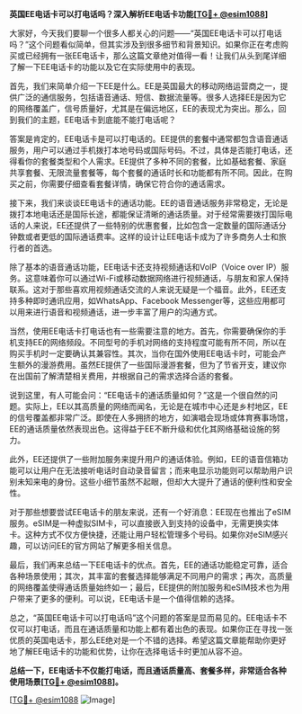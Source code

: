 **英国EE电话卡可以打电话吗？深入解析EE电话卡功能[[TG💪+ @esim1088](https://t.me/s/esim1088)]**

大家好，今天我们要聊一个很多人都关心的问题——“英国EE电话卡可以打电话吗？”这个问题看似简单，但其实涉及到很多细节和背景知识。如果你正在考虑购买或已经拥有一张EE电话卡，那么这篇文章绝对值得一看！让我们从头到尾详细了解一下EE电话卡的功能以及它在实际使用中的表现。

首先，我们来简单介绍一下EE是什么。EE是英国最大的移动网络运营商之一，提供广泛的通信服务，包括语音通话、短信、数据流量等。很多人选择EE是因为它的网络覆盖广，信号质量好，尤其是在偏远地区，EE的表现尤为突出。那么，回到我们的主题，EE电话卡到底能不能打电话呢？

答案是肯定的，EE电话卡是可以打电话的。EE提供的套餐中通常都包含语音通话服务，用户可以通过手机拨打本地号码或国际号码。不过，具体是否能打电话，还得看你的套餐类型和个人需求。EE提供了多种不同的套餐，比如基础套餐、家庭共享套餐、无限流量套餐等，每个套餐的通话时长和功能都有所不同。因此，在购买之前，你需要仔细查看套餐详情，确保它符合你的通话需求。

接下来，我们来谈谈EE电话卡的通话功能。EE的语音通话服务非常稳定，无论是拨打本地电话还是国际长途，都能保证清晰的通话质量。对于经常需要拨打国际电话的人来说，EE还提供了一些特别的优惠套餐，比如包含一定数量的国际通话分钟数或者更低的国际通话费率。这样的设计让EE电话卡成为了许多商务人士和旅行者的首选。

除了基本的语音通话功能，EE电话卡还支持视频通话和VoIP（Voice over IP）服务。这意味着你可以通过Wi-Fi或移动数据网络进行视频通话，与朋友和家人保持联系。这对于那些喜欢用视频通话交流的人来说无疑是一个福音。此外，EE还支持多种即时通讯应用，如WhatsApp、Facebook Messenger等，这些应用都可以用来进行语音和视频通话，进一步丰富了用户的沟通方式。

当然，使用EE电话卡打电话也有一些需要注意的地方。首先，你需要确保你的手机支持EE的网络频段。不同型号的手机对网络的支持程度可能有所不同，所以在购买手机时一定要确认其兼容性。其次，当你在国外使用EE电话卡时，可能会产生额外的漫游费用。虽然EE提供了一些国际漫游套餐，但为了节省开支，建议你在出国前了解清楚相关费用，并根据自己的需求选择合适的套餐。

说到这里，有人可能会问：“EE电话卡的通话质量如何？”这是一个很自然的问题。实际上，EE以其高质量的网络而闻名，无论是在城市中心还是乡村地区，EE的信号覆盖都非常广泛。即使在人多拥挤的地方，如演唱会现场或体育赛事场馆，EE的通话质量依然表现出色。这得益于EE不断升级和优化其网络基础设施的努力。

此外，EE还提供了一些附加服务来提升用户的通话体验。例如，EE的语音信箱功能可以让用户在无法接听电话时自动录音留言；而来电显示功能则可以帮助用户识别未知来电的身份。这些小细节虽然不起眼，但却大大提升了通话的便利性和安全性。

对于那些想要尝试EE电话卡的朋友来说，还有一个好消息：EE现在也推出了eSIM服务。eSIM是一种虚拟SIM卡，可以直接嵌入到支持的设备中，无需更换实体卡。这种方式不仅方便快捷，还能让用户轻松管理多个号码。如果你对eSIM感兴趣，可以访问EE的官方网站了解更多相关信息。

最后，我们再来总结一下EE电话卡的优点。首先，EE的通话功能稳定可靠，适合各种场景使用；其次，其丰富的套餐选择能够满足不同用户的需求；再次，高质量的网络覆盖使得通话质量始终如一；最后，EE提供的附加服务和eSIM技术也为用户带来了更多的便利。可以说，EE电话卡是一个值得信赖的选择。

总之，“英国EE电话卡可以打电话吗”这个问题的答案是显而易见的。EE电话卡不仅可以打电话，而且在通话质量和功能上都有着出色的表现。如果你正在寻找一张优质的英国电话卡，那么EE绝对是一个不错的选择。希望这篇文章能帮助你更好地了解EE电话卡的功能和优势，让你在选择电话卡时更加从容不迫。

**总结一下，EE电话卡不仅能打电话，而且通话质量高、套餐多样，非常适合各种使用场景[[TG💪+ @esim1088](https://t.me/s/esim1088)]。**

[[TG💪+ @esim1088](https://t.me/s/esim1088) ![Image](https://i.postimg.cc/4NQfJmqS/Snipaste-2025-05-13-00-14-12.png)]